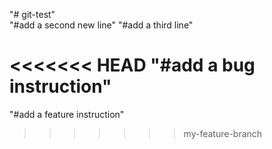 "# git-test"  
"#add a second new line" 
"#add a third line"

<<<<<<< HEAD
"#add a bug instruction" 
=======
"#add a feature instruction" 
>>>>>>> my-feature-branch
